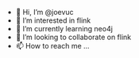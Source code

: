 - 👋 Hi, I’m @joevuc
- 👀 I’m interested in flink
- 🌱 I’m currently learning neo4j
- 💞️ I’m looking to collaborate on flink
- 📫 How to reach me ...

<!---
joevuc/joevuc is a ✨ special ✨ repository because its `README.md` (this file) appears on your GitHub profile.
You can click the Preview link to take a look at your changes.
--->
